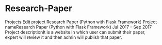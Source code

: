 # Research-Paper
 Projects  Edit project Research Paper (Python with Flask Framework) Project nameResearch Paper (Python with Flask Framework) Jul 2017 – Sep 2017  Project descriptionIt is a website in which user can submit their paper, expert will review it and then admin will publish that paper.
